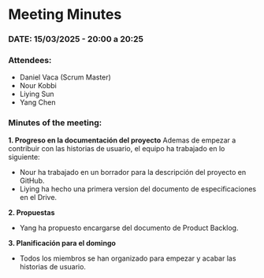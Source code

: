 # Meeting Minutes

 ### DATE: 15/03/2025 - 20:00 a 20:25 

 ### Attendees:  
- Daniel Vaca (Scrum Master)  
- Nour Kobbi  
- Liying Sun  
- Yang Chen  

### Minutes of the meeting:  

**1. Progreso en la documentación del proyecto**
Ademas de empezar a contribuir con las historias de usuario, el equipo ha trabajado en lo siguiente:
   - Nour ha trabajado en un borrador para la descripción del proyecto en GitHub.
   - Liying ha hecho una primera version del documento de especificaciones en el Drive.

**2. Propuestas**
   - Yang ha propuesto encargarse del documento de Product Backlog.  

**3. Planificación para el domingo**
   - Todos los miembros se han organizado para empezar y acabar las historias de usuario.
